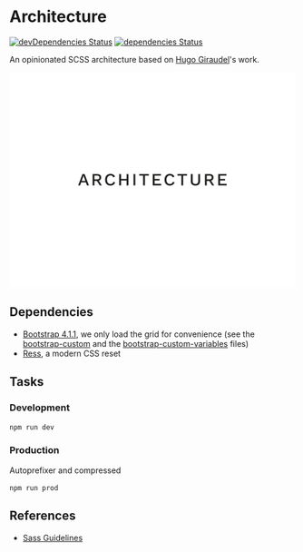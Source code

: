 # Architecture

[![devDependencies Status](https://david-dm.org/19h47/architecture/dev-status.svg)](https://david-dm.org/19h47/architecture?type=dev)
[![dependencies Status](https://david-dm.org/19h47/architecture/status.svg)](https://david-dm.org/19h47/architecture)

An opinionated SCSS architecture based on [Hugo Giraudel](https://github.com/HugoGiraudel)'s work.

![Architecture](architecture.png)

## Dependencies

- [Bootstrap 4.1.1](https://github.com/twbs/bootstrap), we only load the grid for convenience (see the [bootstrap-custom](https://github.com/19h47/architecture/blob/master/assets/stylesheets/vendors/_bootstrap-custom.scss) and the [bootstrap-custom-variables](https://github.com/19h47/architecture/blob/master/assets/stylesheets/vendors/_bootstrap-custom-variables.scss) files)
- [Ress](https://github.com/filipelinhares/ress), a modern CSS reset

## Tasks

### Development

```
npm run dev
```

### Production

Autoprefixer and compressed

```
npm run prod
```

## References

- [Sass Guidelines](https://sass-guidelin.es/#architecture)
